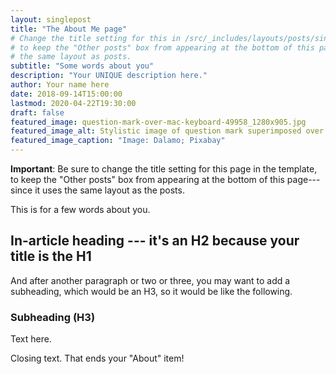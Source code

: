 ```yaml
---
layout: singlepost
title: "The About Me page"
# Change the title setting for this in /src/_includes/layouts/posts/singlepostherofit.11ty.js
# to keep the "Other posts" box from appearing at the bottom of this page, since it uses 
# the same layout as posts.
subtitle: "Some words about you"
description: "Your UNIQUE description here."
author: Your name here
date: 2018-09-14T15:00:00
lastmod: 2020-04-22T19:30:00
draft: false
featured_image: question-mark-over-mac-keyboard-49958_1280x905.jpg
featured_image_alt: Stylistic image of question mark superimposed over computer keyboard
featured_image_caption: "Image: Dalamo; Pixabay"
---
```


**Important**: Be sure to change the title setting for this page in the template, to keep the "Other posts" box from appearing at the bottom of this page---since it uses the same layout as the posts.

This is for a few words about you.

## In-article heading --- it's an H2 because your title is the H1

And after another paragraph or two or three, you may want to add a subheading, which would be an H3, so it would be like the following.

### Subheading (H3)

Text here.

Closing text. That ends your "About" item!